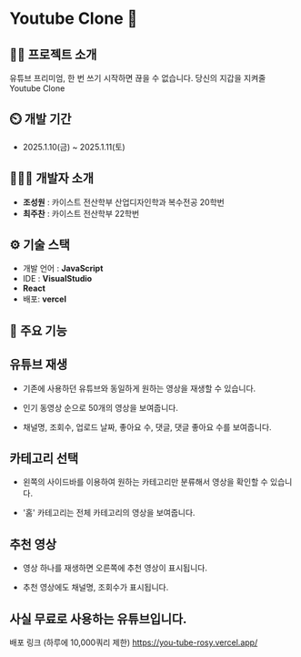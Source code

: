 
# Youtube Clone 📢

## 👨‍🏫 프로젝트 소개
유튜브 프리미엄, 한 번 쓰기 시작하면 끊을 수 없습니다.
당신의 지갑을 지켜줄 Youtube Clone

## ⏲️ 개발 기간 
- 2025.1.10(금) ~ 2025.1.11(토)

## 🧑‍🤝‍🧑 개발자 소개 
- **조성원** : 카이스트 전산학부 산업디자인학과 복수전공 20학번
- **최주찬** : 카이스트 전산학부 22학번

## ⚙️ 기술 스택
- 개발 언어 : **JavaScript**
- IDE : **VisualStudio**
- **React**
- 배포: **vercel**

## 📌 주요 기능

## 유튜브 재생

- 기존에 사용하던 유튜브와 동일하게 원하는 영상을 재생할 수 있습니다.

- 인기 동영상 순으로 50개의 영상을 보여줍니다.

- 채널명, 조회수, 업로드 날짜, 좋아요 수, 댓글, 댓글 좋아요 수를 보여줍니다.

## 카테고리 선택
  
- 왼쪽의 사이드바를 이용하여 원하는 카테고리만 분류해서 영상을 확인할 수 있습니다.

- '홈' 카테고리는 전체 카테고리의 영상을 보여줍니다.

## 추천 영상

- 영상 하나를 재생하면 오른쪽에 추천 영상이 표시됩니다.

- 추천 영상에도 채널명, 조회수가 표시됩니다.

## 사실 무료로 사용하는 유튜브입니다.

배포 링크 (하루에 10,000쿼리 제한)
https://you-tube-rosy.vercel.app/
